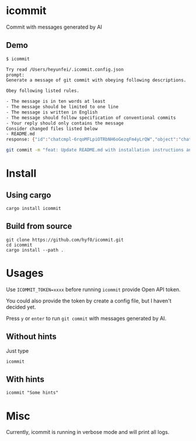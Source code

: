 # icommit
Commit with messages generated by AI

## Demo

```bash
$ icommit

Try read /Users/heyunfei/.icommit.config.json
prompt:
Generate a message of git commit with obeying following descriptions.

Obey following listed rules.

- The message is in ten words at least
- The message should be limited to one line
- The message is written in English
- The message should follow specification of conventional commits
- Your reply should only contains the message
Consider changed files listed below
- README.md
response: {"id":"chatcmpl-6rqoMFLpiOTRbNH6oGezqFm4yLrQW","object":"chat.completion","created":1678292410,"model":"gpt-3.5-turbo-0301","usage":{"prompt_tokens":82,"completion_tokens":12,"total_tokens":94},"choices":[{"message":{"role":"assistant","content":"\n\nfeat: Update README.md with installation instructions and examples"},"finish_reason":"stop","index":0}]}

git commit -m "feat: Update README.md with installation instructions and examples" yes
```

# Install

## Using cargo

```
cargo install icommit
```

## Build from source

```
git clone https://github.com/hyf0/icommit.git
cd icommit
cargo install --path .
```

# Usages

Use `ICOMMIT_TOKEN=xxxx` before running `icommit` provide Open API token.

You could also provide the token by create a config file, but I haven't decided yet. 


Press `y` or `enter` to run `git commit` with messages generated by AI.

## Without hints

Just type
```
icommit
```

## With hints

```
icommit "Some hints"
```


# Misc

Currently, icommit is running in verbose mode and will print all logs.